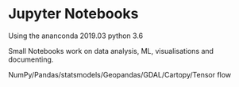 # Jupyter Notebooks

Using the ananconda 2019.03
python 3.6

Small Notebooks work on data analysis, ML, visualisations and documenting.

NumPy/Pandas/statsmodels/Geopandas/GDAL/Cartopy/Tensor flow


